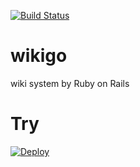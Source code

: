 [![Build Status](https://travis-ci.org/toyoshi/wikigo.svg?branch=master)](https://travis-ci.org/toyoshi/wikigo)

# wikigo
wiki system by Ruby on Rails

# Try

[![Deploy](https://www.herokucdn.com/deploy/button.png)](https://heroku.com/deploy)
